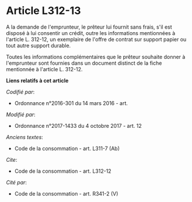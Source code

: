 # Article L312-13

A la demande de l'emprunteur, le prêteur lui fournit sans frais, s'il est disposé à lui consentir un crédit, outre les
informations mentionnées à l'article L. 312-12, un exemplaire de l'offre de contrat sur support papier ou tout autre support
durable.

Toutes les informations complémentaires que le prêteur souhaite donner à l'emprunteur sont fournies dans un document distinct
de la fiche mentionnée à l'article L. 312-12.

**Liens relatifs à cet article**

_Codifié par_:

  - Ordonnance n°2016-301 du 14 mars 2016 - art.

_Modifié par_:

  - Ordonnance n°2017-1433 du 4 octobre 2017 - art. 12

_Anciens textes_:

  - Code de la consommation - art. L311-7 (Ab)

_Cite_:

  - Code de la consommation - art. L312-12

_Cité par_:

  - Code de la consommation - art. R341-2 (V)
